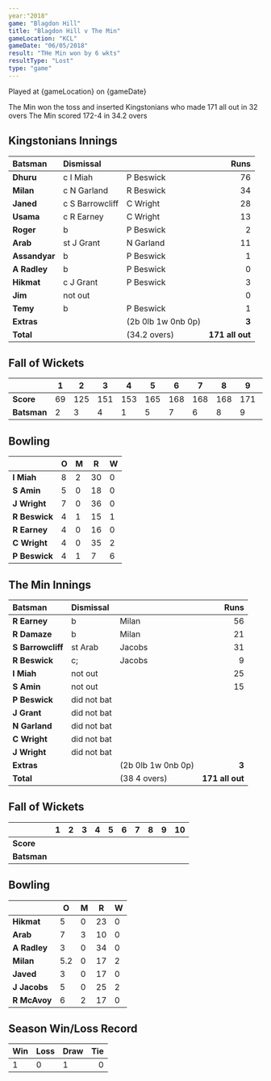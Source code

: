 ```yaml
---
year:"2018"
game: "Blagdon Hill"
title: "Blagdon Hill v The Min"
gameLocation: "KCL"
gameDate: "06/05/2018"
result: "THe Min won by 6 wkts"
resultType: "Lost"
type: "game"
---
```


Played at {gameLocation} on {gameDate} 

The Min won the toss and inserted Kingstonians who made 171 all out in 32 overs  The Min scored 172-4 in 34.2 overs 

## Kingstonians Innings

| Batsman | Dismissal | | Runs |
|:---|:---|---|---:|
| **Dhuru** | c I Miah | P Beswick | 76 |
| **Milan** | c N Garland | R Beswick | 34 |
| **Janed** | c S Barrowcliff | C Wright | 28 |
| **Usama** | c R Earney | C Wright | 13 |
| **Roger** | b | P Beswick | 2 |
| **Arab** | st J Grant | N Garland | 11 |
| **Assandyar** | b | P Beswick | 1 |
| **A Radley** | b | P Beswick | 0 |
| **Hikmat** | c J Grant | P Beswick | 3 |
| **Jim** | not out |  | 0 |
| **Temy** | b | P Beswick | 1 |
| **Extras** | | (2b 0lb 1w 0nb 0p) | **3** |
| **Total** | | (34.2 overs) | **171 all out** |

## Fall of Wickets

| | **1** | **2** | **3** | **4** | **5** | **6** | **7** | **8** | **9** | **10** |
|---|---|---|---|---|---|---|---|---|---|---|
| **Score** | 69 | 125 | 151 | 153 | 165 | 168 | 168 | 168 | 171 | 171 |
| **Batsman** | 2 | 3 | 4 | 1 | 5 | 7 | 6 | 8 | 9 | 11 |

## Bowling

| | O   | M | R  | W |
|---|---|---|---|---|
| **I Miah** | 8 | 2 | 30 | 0 |
| **S Amin** | 5 | 0 | 18 | 0 |
| **J Wright** | 7 | 0 | 36 | 0 |
| **R Beswick** | 4 | 1 | 15 | 1 |
| **R Earney** | 4 | 0 | 16 | 0 |
| **C Wright** | 4 | 0 | 35 | 2 |
| **P Beswick** | 4 | 1 | 7 | 6 |

## The Min Innings

| Batsman | Dismissal | | Runs |
|:---|:---|---|---:|
| **R Earney** | b | Milan | 56 |
| **R Damaze** | b | Milan | 21 |
| **S Barrowcliff** | st Arab | Jacobs | 31 |
| **R Beswick** | c; | Jacobs | 9 |
| **I Miah** | not out |  | 25 |
| **S Amin** | not out |  | 15 |
| **P Beswick** | did not bat |  |  |
| **J Grant** | did not bat |  |  |
| **N Garland** | did not bat |  |  |
| **C Wright** | did not bat |  |  |
| **J Wright** | did not bat |  |  |
| **Extras** | | (2b 0lb 1w 0nb 0p) | **3** |
| **Total** | | (38 4 overs) | **171 all out** |

## Fall of Wickets

| | **1** | **2** | **3** | **4** | **5** | **6** | **7** | **8** | **9** | **10** |
|---|---|---|---|---|---|---|---|---|---|---|
| **Score** |  |  |  |  |  |  |  |  |  |  |
| **Batsman** |  |  |  |  |  |  |  |  |  |  |

## Bowling

| | O   | M | R  | W |
|---|---|---|---|---|
| **Hikmat** | 5 | 0 | 23 | 0 |
| **Arab** | 7 | 3 | 10 | 0 |
| **A Radley** | 3 | 0 | 34 | 0 |
| **Milan** | 5.2 | 0 | 17 | 2 |
| **Javed** | 3 | 0 | 17 | 0 |
| **J Jacobs** | 5 | 0 | 25 | 2 |
| **R McAvoy** | 6 | 2 | 17 | 0 |

## Season Win/Loss Record

| Win | Loss | Draw |Tie |
|:---|:---|---|---:|
| 1 | 0 | 1 | 0 |